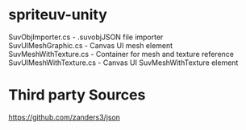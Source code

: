 # spriteuv-unity
SuvObjImporter.cs - .suvobjJSON file importer<br/>
SuvUIMeshGraphic.cs - Canvas UI mesh element<br/>
SuvMeshWithTexture.cs - Container for mesh and texture reference<br/>
SuvUIMeshWithTexture.cs - Canvas UI SuvMeshWithTexture element<br/>

# Third party Sources
https://github.com/zanders3/json
